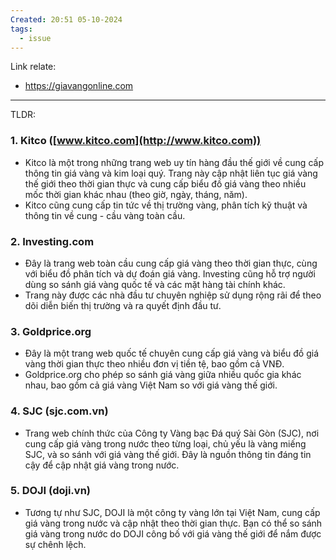 ```yaml
---
Created: 20:51 05-10-2024
tags:
  - issue
---
```

Link relate:
- https://giavangonline.com

---

TLDR: 

### 1. Kitco ([www.kitco.com](http://www.kitco.com))

- Kitco là một trong những trang web uy tín hàng đầu thế giới về cung cấp thông tin giá vàng và kim loại quý. Trang này cập nhật liên tục giá vàng thế giới theo thời gian thực và cung cấp biểu đồ giá vàng theo nhiều mốc thời gian khác nhau (theo giờ, ngày, tháng, năm).
- Kitco cũng cung cấp tin tức về thị trường vàng, phân tích kỹ thuật và thông tin về cung - cầu vàng toàn cầu.

### 2. Investing.com

- Đây là trang web toàn cầu cung cấp giá vàng theo thời gian thực, cùng với biểu đồ phân tích và dự đoán giá vàng. Investing cũng hỗ trợ người dùng so sánh giá vàng quốc tế và các mặt hàng tài chính khác.
- Trang này được các nhà đầu tư chuyên nghiệp sử dụng rộng rãi để theo dõi diễn biến thị trường và ra quyết định đầu tư.

### 3. Goldprice.org

- Đây là một trang web quốc tế chuyên cung cấp giá vàng và biểu đồ giá vàng thời gian thực theo nhiều đơn vị tiền tệ, bao gồm cả VNĐ.
- Goldprice.org cho phép so sánh giá vàng giữa nhiều quốc gia khác nhau, bao gồm cả giá vàng Việt Nam so với giá vàng thế giới.

### 4. SJC (sjc.com.vn)

- Trang web chính thức của Công ty Vàng bạc Đá quý Sài Gòn (SJC), nơi cung cấp giá vàng trong nước theo từng loại, chủ yếu là vàng miếng SJC, và so sánh với giá vàng thế giới. Đây là nguồn thông tin đáng tin cậy để cập nhật giá vàng trong nước.

### 5. DOJI (doji.vn)

- Tương tự như SJC, DOJI là một công ty vàng lớn tại Việt Nam, cung cấp giá vàng trong nước và cập nhật theo thời gian thực. Bạn có thể so sánh giá vàng trong nước do DOJI công bố với giá vàng thế giới để nắm được sự chênh lệch.